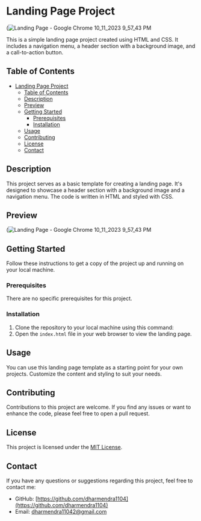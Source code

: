 # Landing Page Project

(![Landing Page - Google Chrome 10_11_2023 9_57_43 PM](https://github.com/dharmendra1104/Landing_Page/assets/140887766/69e97641-01a1-4562-a9da-cb2f3fc4b556)


This is a simple landing page project created using HTML and CSS. It includes a navigation menu, a header section with a background image, and a call-to-action button.

## Table of Contents

- [Landing Page Project](#landing-page-project)
  - [Table of Contents](#table-of-contents)
  - [Description](#description)
  - [Preview](#preview)
  - [Getting Started](#getting-started)
    - [Prerequisites](#prerequisites)
    - [Installation](#installation)
  - [Usage](#usage)
  - [Contributing](#contributing)
  - [License](#license)
  - [Contact](#contact)

## Description

This project serves as a basic template for creating a landing page. It's designed to showcase a header section with a background image and a navigation menu. The code is written in HTML and styled with CSS.

## Preview

(![Landing Page - Google Chrome 10_11_2023 9_57_43 PM](https://github.com/dharmendra1104/Landing_Page/assets/140887766/75c2413a-83a1-447b-9b54-5585c666fce4)



## Getting Started

Follow these instructions to get a copy of the project up and running on your local machine.

### Prerequisites

There are no specific prerequisites for this project.

### Installation

1. Clone the repository to your local machine using this command:
2. Open the `index.html` file in your web browser to view the landing page.

## Usage

You can use this landing page template as a starting point for your own projects. Customize the content and styling to suit your needs.

## Contributing

Contributions to this project are welcome. If you find any issues or want to enhance the code, please feel free to open a pull request.

## License

This project is licensed under the [MIT License](LICENSE).

## Contact

If you have any questions or suggestions regarding this project, feel free to contact me:

- GitHub: [https://github.com/dharmendra1104](https://github.com/dharmendra1104)
- Email: [dharmendra11042@gmail.com](dharmendra11042@gmail.com)
